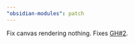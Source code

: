 ```yaml
---
"obsidian-modules": patch
---
```


Fix canvas rendering nothing. Fixes [GH#2](https://github.com/polyipseity/obsidian-modules/issues/2).
